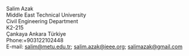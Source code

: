 Salim Azak  
Middle East Technical University  
Civil Engineering Department  
K2-215  
Çankaya Ankara Türkiye  
Phone:+903122102448  
E-mail: salim@metu.edu.tr; salim.azak@ieee.org; salimazak@gmail.com
